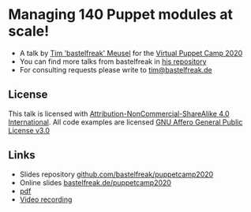 # Managing 140 Puppet modules at scale!

* A talk by [Tim 'bastelfreak' Meusel](https://twitter.com/BastelsBlog) for the [Virtual Puppet Camp 2020](https://puppet.com/events/puppet-camps/)
* You can find more talks from bastelfreak in [his repository](https://github.com/bastelfreak/talks#collection-of-talks-proposals-and-related-stuff)
* For consulting requests please write to [tim@bastelfreak.de](mailto:tim@bastelfreak.de)

## License

This talk is licensed with [Attribution-NonCommercial-ShareAlike 4.0 International](https://github.com/bastelfreak/puppetcamp2020/blob/master/LICENSE2).
All code examples are licensed [GNU Affero General Public License v3.0](https://github.com/bastelfreak/puppetcamp2020/blob/master/LICENSE)

## Links

* Slides repository [github.com/bastelfreak/puppetcamp2020](https://github.com/bastelfreak/puppetcamp2020)
* Online slides [bastelfreak.de/puppetcamp2020](https://bastelfreak.de/puppetcamp2020/#1)
* [pdf](modulesync_-_How_Vox_Pupuli_Manages_133_modules.pdf)
* [Video recording](https://www.youtube.com/watch?v=Yp7LbOa8M80)
